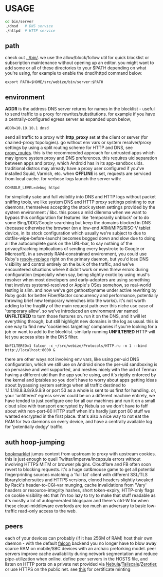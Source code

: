 # USAGE
``` sh
cd bin/server
./dnsd   # DNS service
./httpd  # HTTP service
```
## path

check out [../bin/](../bin/). we use the allow/block/follow util for quick blocklist or subscription maintenance without opening up an editor. you might want to add some or all of these directories to your $PATH depending on what you're using, for example to enable the dnsd/httpd command below:

    export PATH=$HOME/src/webize/bin/server:$PATH

## environment
**ADDR** is the address DNS server returns for names in the blocklist - useful to send traffic to a proxy for rewrites/substitutions. for example if you have a centrally-configured egress server as expanded upon below,

    ADDR=10.10.10.1 dnsd

send all traffic to a proxy with **http_proxy** set at the client or server (for chained-proxy topologies). go without env vars or system resolver/proxy settings by using a split routing scheme for HTTP and DNS, see [proxy_routes](../bin/proxy_routes). this is the recommended approach for untrusted apps which may ignore system proxy and DNS preferences. this requires uid separation between apps and proxy, which Android has in its app-sandbox uids. traditional distros may already have a proxy user configured if you've installed Squid, Varnish, etc. when **OFFLINE** is set, requests are serviced from local cache. for verbose logs launch the server with:

    CONSOLE_LEVEL=debug httpd

for simplicity sake and full visibility into DNS and HTTP logs without packet sniffing tools, we like system DNS and HTTP proxy settings pointing to our daemons, themselves accepting the stock system settings provided by the system environment / libc. this poses a mild dilemma when we want to bypass this configuration for features like 'temporarily unblock' or to do some Bing/DDG/Google searching but keep the domains blocked in DNS (because otherwise the browser (on a low-end ARM/MIPS/RISC-V tablet device, in its stock configuration which usually we're subject to due to dotfile-wipe-before-launch) becomes bogged down and slow due to doing all the autocomplete gunk on the URL-bar, to say nothing of the privacy/tracking implications of sending every keystroke to Google or Microsoft). in a severely RAM-constrained environment, you could use Ruby's [resolv-replace](https://github.com/ruby/resolv-replace) right on the primary daemon, but you'd lose DNS visibility and control entirely on the bulk of the traffic, and we've encountered situations where it didn't work or even threw errors during configuration (especially when say, being slightly exotic by using musl's resolver when most developers and early-adopters are using something that involves systemd-resolved or Apple's OSes somehow, so real-world testing is slim. and now we've got gethostbyname under active rewriting by Ruby gods for better Fiber/Ractor concurrency and performance, potentially throwing brief new temporary wrenches into the works). it's not worth adding to the fragility of the main request path over this niche use case of 'temporary allow'. so we've introduced an environment var named **UNFILTERED** to turn those features on. run it on the DNS, and it will let everything through, but still highlight new domains in the log as usual. this is one way to find new 'cookieless targeting' companies if you're looking for a job or want to add to the blocklist. similarly running **UNFILTERED** HTTP will let you access sites in the DNS filter.

    UNFILTERED=1 falcon -c ~/src/webize/Protocols/HTTP.ru -n 1 --bind http://localhost:8000 &

there are other ways not involving env vars, like using per-uid DNS configuration, which we still use on Android since the per-uid sandboxing is so pervasive and well supported, and meshes nicely with the uid of Termux having a different uid than the app you're using, and it's rigidly enforced by the kernel and iptables so you don't have to worry about apps getting ideas about bypassing system settings when all traffic destined to 1.1.1.1/8.8.8.8/9.9.9.9 or port 53 as a whole is sent to us first for handling. or, your 'unfiltered' egress server could be on a different machine entirely, we have tended to just configure one for all our machines and run it on a small cloud slice with transport encrypted by Nebula so we don't have to faff about with non-port-80 HTTP stuff when it's hardly just port 80 stuff we wanted encrypted in the first place. that's also a nice way to not eat the RAM for two daemons on every device, and have a centrally available log for 'potentially dodgy' traffic.

## auth hoop-jumping
[bookmarklet](../config/bookmarks/UI.u) jumps context from upstream to proxy with upstream cookies. this is just enough to quell Twitter/Imperva/Incapsula errors without involving HTTPS MITM or browser plugins. Cloudflare and FB often soon revert to blocking requests. it's a huge cat&mouse game to get all potential fingerprinting sources matching a 'full fat' client with different SSL/TLS library/ciphersuites and HTTPS versions, cloned headers slightly tweaked by Rack's header-to-CGI-var munging, cache invalidations from 'Vary' headers or resource-integrity hashes, short token-expiry, HTTP-only flags on cookie visibility etc that i'm too lazy to try to make that stuff readable as it's mostly a lot of autogenerated blogspam and there's ctrl-W for when these cloud-middleware overlords are too much an adversary to basic low-traffic read-only access to the web.

## peers
each of your devices can probably (if it has 256M of RAM) host their own daemon - with the default [falcon](https://github.com/socketry/falcon) backend you no longer have to blow away scarce RAM on mobile/SBC devices with an archaic preforking model. peer servers improve cache availability during network segmentation and reduce pipe-utilization when online. define peer servers in the HOSTS file, and listen on HTTP ports on a private net provided via [Nebula](https://www.defined.net/)/[Tailscale](https://tailscale.com/)/[Zerotier](https://www.zerotier.com/), or use HTTPS on the public net. see [this](../bin/certificate) for certificate minting